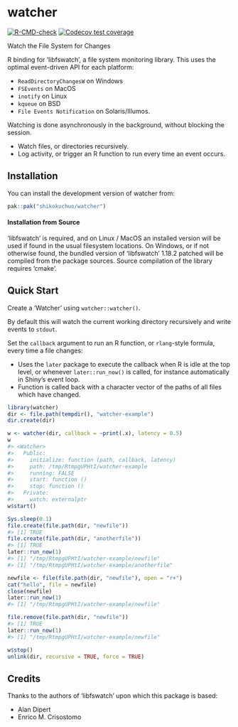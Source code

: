 
<!-- README.md is generated from README.Rmd. Please edit that file -->

# watcher

<!-- badges: start -->

[![R-CMD-check](https://github.com/shikokuchuo/watcher/actions/workflows/R-CMD-check.yaml/badge.svg)](https://github.com/shikokuchuo/watcher/actions/workflows/R-CMD-check.yaml)
[![Codecov test
coverage](https://codecov.io/gh/shikokuchuo/watcher/graph/badge.svg)](https://app.codecov.io/gh/shikokuchuo/watcher)
<!-- badges: end -->

Watch the File System for Changes

R binding for ‘libfswatch’, a file system monitoring library. This uses
the optimal event-driven API for each platform:

- `ReadDirectoryChangesW` on Windows
- `FSEvents` on MacOS
- `inotify` on Linux
- `kqueue` on BSD
- `File Events Notification` on Solaris/Illumos.

Watching is done asynchronously in the background, without blocking the
session.

- Watch files, or directories recursively.
- Log activity, or trigger an R function to run every time an event
  occurs.

## Installation

You can install the development version of watcher from:

``` r
pak::pak("shikokuchuo/watcher")
```

#### Installation from Source

‘libfswatch’ is required, and on Linux / MacOS an installed version will
be used if found in the usual filesystem locations. On Windows, or if
not otherwise found, the bundled version of ‘libfswatch’ 1.18.2 patched
will be compiled from the package sources. Source compilation of the
library requires ‘cmake’.

## Quick Start

Create a ‘Watcher’ using `watcher::watcher()`.

By default this will watch the current working directory recursively and
write events to `stdout`.

Set the `callback` argument to run an R function, or `rlang`-style
formula, every time a file changes:

- Uses the `later` package to execute the callback when R is idle at the
  top level, or whenever `later::run_now()` is called, for instance
  automatically in Shiny’s event loop.
- Function is called back with a character vector of the paths of all
  files which have changed.

``` r
library(watcher)
dir <- file.path(tempdir(), "watcher-example")
dir.create(dir)

w <- watcher(dir, callback = ~print(.x), latency = 0.5)
w
#> <Watcher>
#>   Public:
#>     initialize: function (path, callback, latency) 
#>     path: /tmp/RtmpgUPHtI/watcher-example
#>     running: FALSE
#>     start: function () 
#>     stop: function () 
#>   Private:
#>     watch: externalptr
w$start()

Sys.sleep(0.1)
file.create(file.path(dir, "newfile"))
#> [1] TRUE
file.create(file.path(dir, "anotherfile"))
#> [1] TRUE
later::run_now(1)
#> [1] "/tmp/RtmpgUPHtI/watcher-example/newfile"
#> [1] "/tmp/RtmpgUPHtI/watcher-example/anotherfile"

newfile <- file(file.path(dir, "newfile"), open = "r+")
cat("hello", file = newfile)
close(newfile)
later::run_now(1)
#> [1] "/tmp/RtmpgUPHtI/watcher-example/newfile"

file.remove(file.path(dir, "newfile"))
#> [1] TRUE
later::run_now(1)
#> [1] "/tmp/RtmpgUPHtI/watcher-example/newfile"

w$stop()
unlink(dir, recursive = TRUE, force = TRUE)
```

## Credits

Thanks to the authors of ‘libfswatch’ upon which this package is based:

- Alan Dipert
- Enrico M. Crisostomo
